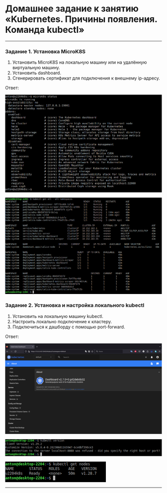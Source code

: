 # Домашнее задание к занятию «Kubernetes. Причины появления. Команда kubectl»

------

### Задание 1. Установка MicroK8S

1. Установить MicroK8S на локальную машину или на удалённую виртуальную машину.
2. Установить dashboard.
3. Сгенерировать сертификат для подключения к внешнему ip-адресу.

Ответ:

![kuber](https://github.com/antonmayko/devops-netology/blob/kuber-01/kuber/kuber-01/assets/k8s-status.png)

![kuber](https://github.com/antonmayko/devops-netology/blob/kuber-01/kuber/kuber-01/assets/kubectl-get-namespaces.png)

### Задание 2. Установка и настройка локального kubectl
1. Установить на локальную машину kubectl.
2. Настроить локально подключение к кластеру.
3. Подключиться к дашборду с помощью port-forward.

Ответ:

![kuber](https://github.com/antonmayko/devops-netology/blob/kuber-01/kuber/kuber-01/assets/dashboard.png)

![kuber](https://github.com/antonmayko/devops-netology/blob/kuber-01/kuber/kuber-01/assets/kubectl-version.png)

![kuber](https://github.com/antonmayko/devops-netology/blob/kuber-01/kuber/kuber-01/assets/kubectl-get-nodes.png)


------
